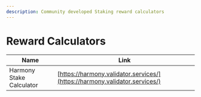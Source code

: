 ```yaml
---
description: Community developed Staking reward calculators
---
```


# Reward Calculators

| Name                     | Link                                                                       |
| ------------------------ | -------------------------------------------------------------------------- |
| Harmony Stake Calculator | [https://harmony.validator.services/](https://harmony.validator.services/) |

